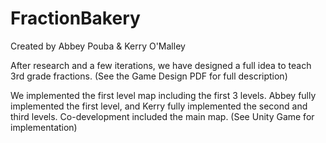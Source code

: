 # FractionBakery
Created by Abbey Pouba & Kerry O'Malley

After research and a few iterations, we have designed a full idea to teach 3rd grade fractions. (See the Game Design PDF for full description)

We implemented the first level map including the first 3 levels. Abbey fully implemented the first level, and Kerry fully implemented the second and third levels. Co-development included the main map. (See Unity Game for implementation)
